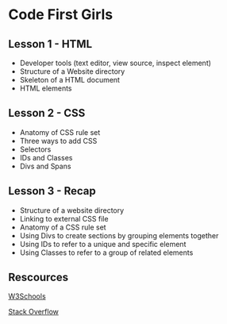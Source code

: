# Code First Girls

## Lesson 1 - HTML

- Developer tools (text editor, view source, inspect element)
- Structure of a Website directory
- Skeleton of a HTML document
- HTML elements

## Lesson 2 - CSS 

- Anatomy of CSS rule set
- Three ways to add CSS
- Selectors
- IDs and Classes
- Divs and Spans

## Lesson 3 - Recap

- Structure of a website directory
- Linking to external CSS file
- Anatomy of a CSS rule set
- Using Divs to create sections by grouping elements together
- Using IDs to refer to a unique and specific element
- Using Classes to refer to a group of related elements

## Rescources

[W3Schools](https://www.w3schools.com/html/default.asp)

[Stack Overflow](https://stackoverflow.com/)
